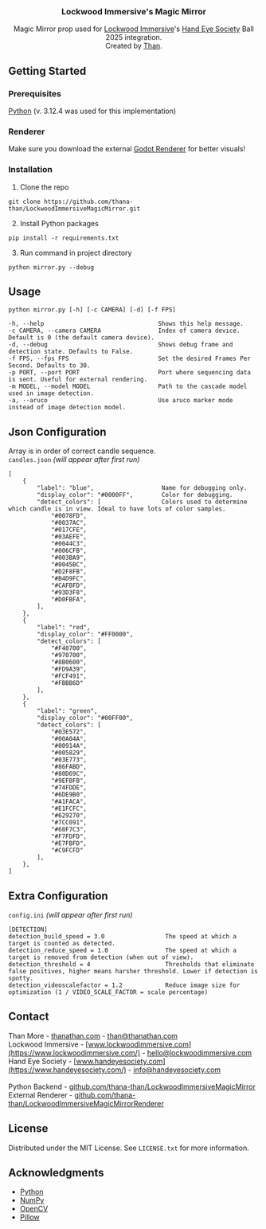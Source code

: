 <br />
<div align="center">
  <h3 align="center">Lockwood Immersive's Magic Mirror</h3>

  <p align="center">
    Magic Mirror prop used for <a href="https://www.lockwoodimmersive.com/">Lockwood Immersive</a>'s <a href="https://www.handeyesociety.com/">Hand Eye Society</a> Ball 2025 integration.
    <br/>
    Created by <a href="https://thanathan.com">Than</a>.
  </p>
</div>

## Getting Started

### Prerequisites

<a href="https://www.python.org/downloads/release/python-3124/">Python</a> (v. 3.12.4 was used for this implementation)

### Renderer
Make sure you download the external <a href="https://github.com/thana-than/LockwoodImmersiveMagicMirrorRenderer">Godot Renderer</a> for better visuals!

### Installation

1. Clone the repo
```
git clone https://github.com/thana-than/LockwoodImmersiveMagicMirror.git
```
2. Install Python packages
```
pip install -r requirements.txt
```
3. Run command in project directory
```
python mirror.py --debug
```
   
## Usage
   ```
   python mirror.py [-h] [-c CAMERA] [-d] [-f FPS]

  -h, --help                                Shows this help message.
  -c CAMERA, --camera CAMERA                Index of camera device. Default is 0 (the default camera device).
  -d, --debug                               Shows debug frame and detection state. Defaults to False.
  -f FPS, --fps FPS                         Set the desired Frames Per Second. Defaults to 30.
  -p PORT, --port PORT                      Port where sequencing data is sent. Useful for external rendering.
  -m MODEL, --model MODEL                   Path to the cascade model used in image detection.
  -a, --aruco                               Use aruco marker mode instead of image detection model.
   ```
## Json Configuration
Array is in order of correct candle sequence. </br>
`candles.json` *(will appear after first run)*
```
[
    {
        "label": "blue",                   Name for debugging only.
        "display_color": "#0000FF",        Color for debugging.
        "detect_colors": [                 Colors used to determine which candle is in view. Ideal to have lots of color samples.
            "#0078FD",
            "#0037AC",
            "#017CFE",
            "#03AEFE",
            "#0044C3",
            "#006CFB",
            "#003BA9",
            "#0045BC",
            "#D2F8FB",
            "#B4D9FC",
            "#CAFBFD",
            "#93D3F8",
            "#D0FBFA",
        ],
    },
    {
        "label": "red",
        "display_color": "#FF0000",
        "detect_colors": [
            "#F40700",
            "#970700",
            "#8B0600",
            "#FD9A39",
            "#FCF491",
            "#FBBB6D"
        ],
    },
    {
        "label": "green",
        "display_color": "#00FF00",
        "detect_colors": [
            "#03E572",
            "#00A04A",
            "#00914A",
            "#005829",
            "#03E773",
            "#86FABD",
            "#80D69C",
            "#9EFBFB",
            "#74FDDE",
            "#6DE9B0",
            "#A1FACA",
            "#E1FCFC",
            "#629270",
            "#7CC091",
            "#68F7C3",
            "#F7FDFD",
            "#E7FBFD",
            "#C9FCFD"
        ],
    },
]
```
## Extra Configuration
`config.ini` *(will appear after first run)*
```
[DETECTION]
detection_build_speed = 3.0                 The speed at which a target is counted as detected.
detection_reduce_speed = 1.0                The speed at which a target is removed from detection (when out of view).
detection_threshold = 4                     Thresholds that eliminate false positives, higher means harsher threshold. Lower if detection is spotty.
detection_videoscalefactor = 1.2            Reduce image size for optimization (1 / VIDEO_SCALE_FACTOR = scale percentage)
```
## Contact

Than More - [thanathan.com](https://thanathan.com/) - than@thanathan.com
<br/>
Lockwood Immersive - [www.lockwoodimmersive.com](https://www.lockwoodimmersive.com/) - hello@lockwoodimmersive.com
<br/>
Hand Eye Society - [www.handeyesociety.com](https://www.handeyesociety.com/) - info@handeyesociety.com
<br/><br/>
Python Backend - [github.com/thana-than/LockwoodImmersiveMagicMirror](https://github.com/thana-than/LockwoodImmersiveMagicMirror)
<br/>
External Renderer - [github.com/thana-than/LockwoodImmersiveMagicMirrorRenderer](https://github.com/thana-than/LockwoodImmersiveMagicMirrorRenderer)

## License

Distributed under the MIT License. See `LICENSE.txt` for more information.

## Acknowledgments

* [Python](https://www.python.org/)
* [NumPy](https://pypi.org/project/numpy/)
* [OpenCV](https://pypi.org/project/opencv_python/)
* [Pillow](https://pypi.org/project/Pillow/)
